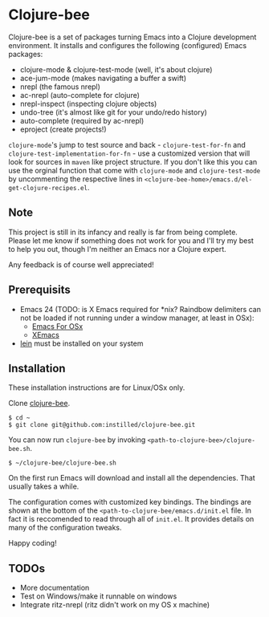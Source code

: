 Clojure-bee
===========

Clojure-bee is a set of packages turning Emacs into a Clojure development environment. 
It installs and configures the following (configured) Emacs packages:

* clojure-mode & clojure-test-mode (well, it's about clojure)
* ace-jum-mode (makes navigating a buffer a swift)
* nrepl (the famous nrepl)
* ac-nrepl (auto-complete for clojure)
* nrepl-inspect (inspecting clojure objects)
* undo-tree (it's almost like git for your undo/redo history)
* auto-complete (required by ac-nrepl)
* eproject (create projects!)

`clojure-mode`'s jump to test source and back - `clojure-test-for-fn` and `clojure-test-implementation-for-fn` - 
use a customized version that will look for sources in `maven` like project structure.
If you don't like this you can use the orginal function that come with `clojure-mode` and `clojure-test-mode` 
by uncommenting the respective lines in `<clojure-bee-home>/emacs.d/el-get-clojure-recipes.el`. 

Note
---------
This project is still in its infancy and really is far from being complete.
Please let me know if something does not work for you and I'll try my best to help
you out, though I'm neither an Emacs nor a Clojure expert.

Any feedback is of course well appreciated!

Prerequisits
------------
* Emacs 24 (TODO: is X Emacs required for *nix? Raindbow delimiters can not be loaded if
  not running under a window manager, at least in OSx):
  * [Emacs For OSx](http://emacsformacosx.com/)
  * [XEmacs](http://www.xemacs.org/)
* [lein](https://github.com/technomancy/leiningen) must be installed on your system


Installation
------------
These installation instructions are for Linux/OSx only.

Clone [clojure-bee](https://github.com/instilled/clojure-bee).

    $ cd ~
    $ git clone git@github.com:instilled/clojure-bee.git

You can now run `clojure-bee` by invoking `<path-to-clojure-bee>/clojure-bee.sh`.

    $ ~/clojure-bee/clojure-bee.sh

On the first run Emacs will download and install all the dependencies. That usually takes
a while.

The configuration comes with customized key bindings. The bindings are shown at
the bottom of the `<path-to-clojure-bee/emacs.d/init.el` file. In fact it is reccomended to read through
all of `init.el`. It provides details on many of the configuration tweaks.

Happy coding!

TODOs
-----
* More documentation
* Test on Windows/make it runnable on windows
* Integrate ritz-nrepl (ritz didn't work on my OS x machine)
